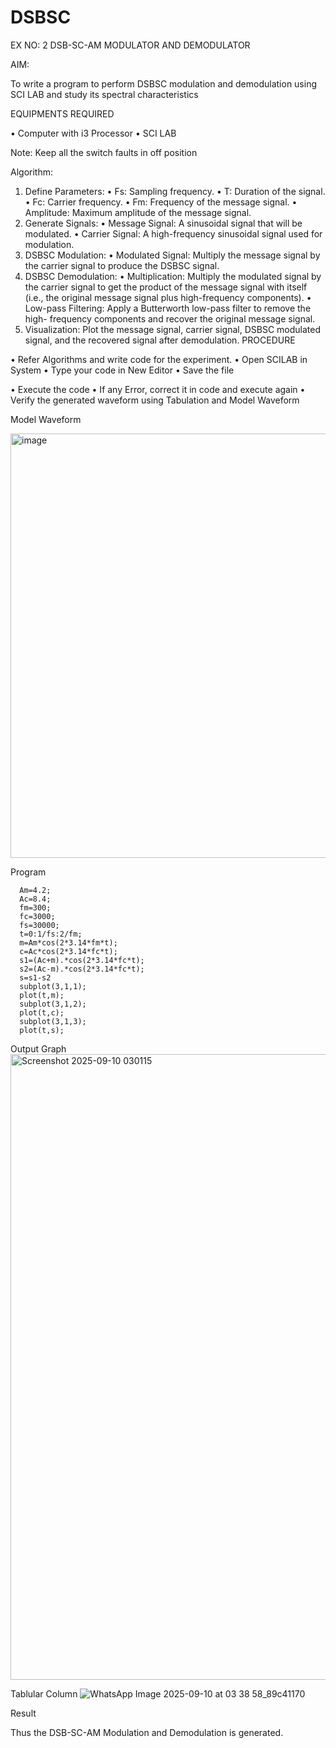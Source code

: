 # DSBSC


EX NO: 2	DSB-SC-AM MODULATOR AND DEMODULATOR

AIM:

To write a program to perform DSBSC modulation and demodulation using SCI LAB and study its spectral characteristics

EQUIPMENTS REQUIRED

•	Computer with i3 Processor
•	SCI LAB

Note: Keep all the switch faults in off position

Algorithm:

1.	Define Parameters:
•	Fs: Sampling frequency.
•	T: Duration of the signal.
•	Fc: Carrier frequency.
•	Fm: Frequency of the message signal.
•	Amplitude: Maximum amplitude of the message signal.
2.	Generate Signals:
•	Message Signal: A sinusoidal signal that will be modulated.
•	Carrier Signal: A high-frequency sinusoidal signal used for modulation.
3.	DSBSC Modulation:
•	Modulated Signal: Multiply the message signal by the carrier signal to produce the DSBSC signal.
4.	DSBSC Demodulation:
•	Multiplication: Multiply the modulated signal by the carrier signal to get the product of the message signal with itself (i.e., the original message signal plus high-frequency components).
•	Low-pass Filtering: Apply a Butterworth low-pass filter to remove the high- frequency components and recover the original message signal.
5.	Visualization:
Plot the message signal, carrier signal, DSBSC modulated signal, and the recovered signal after demodulation.
PROCEDURE

•	Refer Algorithms and write code for the experiment.
•	Open SCILAB in System
•	Type your code in New Editor
•	Save the file
 
•	Execute the code
•	If any Error, correct it in code and execute again
•	Verify the generated waveform using Tabulation and Model Waveform

Model Waveform

<img width="703" height="679" alt="image" src="https://github.com/user-attachments/assets/e7c7c7f8-ccf2-41ac-b1f3-325989941a6f" />

Program
  ```
    Am=4.2;
    Ac=8.4;
    fm=300;
    fc=3000;
    fs=30000;
    t=0:1/fs:2/fm;
    m=Am*cos(2*3.14*fm*t);
    c=Ac*cos(2*3.14*fc*t);
    s1=(Ac+m).*cos(2*3.14*fc*t);
    s2=(Ac-m).*cos(2*3.14*fc*t);
    s=s1-s2
    subplot(3,1,1);
    plot(t,m);
    subplot(3,1,2);
    plot(t,c);
    subplot(3,1,3);
    plot(t,s);
```

Output Graph
<img width="1919" height="1001" alt="Screenshot 2025-09-10 030115" src="https://github.com/user-attachments/assets/c427cc2c-235f-4c3e-bee0-948ad2e1a191" />


Tablular Column
![WhatsApp Image 2025-09-10 at 03 38 58_89c41170](https://github.com/user-attachments/assets/5d952ec1-187e-4196-a56b-d27b4c0a83e4)


Result

Thus the DSB-SC-AM Modulation and Demodulation is generated.

